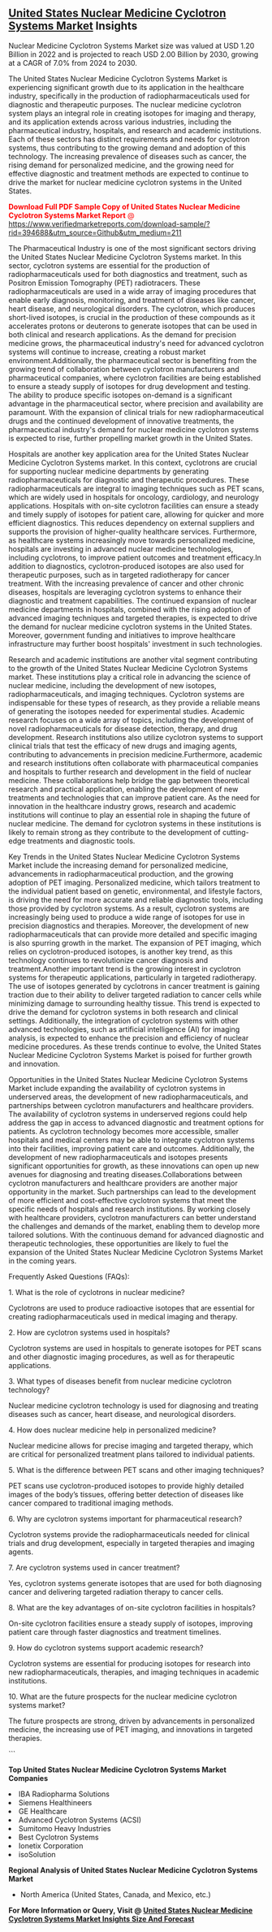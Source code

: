 <h2><a href="https://www.verifiedmarketreports.com/download-sample/?rid=394688&amp;utm_source=Github&amp;utm_medium=211" target="_blank">United States Nuclear Medicine Cyclotron Systems Market</a> Insights</h2><p>Nuclear Medicine Cyclotron Systems Market size was valued at USD 1.20 Billion in 2022 and is projected to reach USD 2.00 Billion by 2030, growing at a CAGR of 7.0% from 2024 to 2030.</p><p><p>The United States Nuclear Medicine Cyclotron Systems Market is experiencing significant growth due to its application in the healthcare industry, specifically in the production of radiopharmaceuticals used for diagnostic and therapeutic purposes. The nuclear medicine cyclotron system plays an integral role in creating isotopes for imaging and therapy, and its application extends across various industries, including the pharmaceutical industry, hospitals, and research and academic institutions. Each of these sectors has distinct requirements and needs for cyclotron systems, thus contributing to the growing demand and adoption of this technology. The increasing prevalence of diseases such as cancer, the rising demand for personalized medicine, and the growing need for effective diagnostic and treatment methods are expected to continue to drive the market for nuclear medicine cyclotron systems in the United States. <p><span class=""><span style="color: #ff0000;"><strong>Download Full PDF Sample Copy of United States Nuclear Medicine Cyclotron Systems Market Report</strong> @ </span><a href="https://www.verifiedmarketreports.com/download-sample/?rid=394688&amp;utm_source=Github&amp;utm_medium=211" target="_blank">https://www.verifiedmarketreports.com/download-sample/?rid=394688&amp;utm_source=Github&amp;utm_medium=211</a></span></p></p><p>The Pharmaceutical Industry is one of the most significant sectors driving the United States Nuclear Medicine Cyclotron Systems market. In this sector, cyclotron systems are essential for the production of radiopharmaceuticals used for both diagnostics and treatment, such as Positron Emission Tomography (PET) radiotracers. These radiopharmaceuticals are used in a wide array of imaging procedures that enable early diagnosis, monitoring, and treatment of diseases like cancer, heart disease, and neurological disorders. The cyclotron, which produces short-lived isotopes, is crucial in the production of these compounds as it accelerates protons or deuterons to generate isotopes that can be used in both clinical and research applications. As the demand for precision medicine grows, the pharmaceutical industry's need for advanced cyclotron systems will continue to increase, creating a robust market environment.Additionally, the pharmaceutical sector is benefiting from the growing trend of collaboration between cyclotron manufacturers and pharmaceutical companies, where cyclotron facilities are being established to ensure a steady supply of isotopes for drug development and testing. The ability to produce specific isotopes on-demand is a significant advantage in the pharmaceutical sector, where precision and availability are paramount. With the expansion of clinical trials for new radiopharmaceutical drugs and the continued development of innovative treatments, the pharmaceutical industry's demand for nuclear medicine cyclotron systems is expected to rise, further propelling market growth in the United States.</p><p>Hospitals are another key application area for the United States Nuclear Medicine Cyclotron Systems market. In this context, cyclotrons are crucial for supporting nuclear medicine departments by generating radiopharmaceuticals for diagnostic and therapeutic procedures. These radiopharmaceuticals are integral to imaging techniques such as PET scans, which are widely used in hospitals for oncology, cardiology, and neurology applications. Hospitals with on-site cyclotron facilities can ensure a steady and timely supply of isotopes for patient care, allowing for quicker and more efficient diagnostics. This reduces dependency on external suppliers and supports the provision of higher-quality healthcare services. Furthermore, as healthcare systems increasingly move towards personalized medicine, hospitals are investing in advanced nuclear medicine technologies, including cyclotrons, to improve patient outcomes and treatment efficacy.In addition to diagnostics, cyclotron-produced isotopes are also used for therapeutic purposes, such as in targeted radiotherapy for cancer treatment. With the increasing prevalence of cancer and other chronic diseases, hospitals are leveraging cyclotron systems to enhance their diagnostic and treatment capabilities. The continued expansion of nuclear medicine departments in hospitals, combined with the rising adoption of advanced imaging techniques and targeted therapies, is expected to drive the demand for nuclear medicine cyclotron systems in the United States. Moreover, government funding and initiatives to improve healthcare infrastructure may further boost hospitals' investment in such technologies.</p><p>Research and academic institutions are another vital segment contributing to the growth of the United States Nuclear Medicine Cyclotron Systems market. These institutions play a critical role in advancing the science of nuclear medicine, including the development of new isotopes, radiopharmaceuticals, and imaging techniques. Cyclotron systems are indispensable for these types of research, as they provide a reliable means of generating the isotopes needed for experimental studies. Academic research focuses on a wide array of topics, including the development of novel radiopharmaceuticals for disease detection, therapy, and drug development. Research institutions also utilize cyclotron systems to support clinical trials that test the efficacy of new drugs and imaging agents, contributing to advancements in precision medicine.Furthermore, academic and research institutions often collaborate with pharmaceutical companies and hospitals to further research and development in the field of nuclear medicine. These collaborations help bridge the gap between theoretical research and practical application, enabling the development of new treatments and technologies that can improve patient care. As the need for innovation in the healthcare industry grows, research and academic institutions will continue to play an essential role in shaping the future of nuclear medicine. The demand for cyclotron systems in these institutions is likely to remain strong as they contribute to the development of cutting-edge treatments and diagnostic tools.</p><p>Key Trends in the United States Nuclear Medicine Cyclotron Systems Market include the increasing demand for personalized medicine, advancements in radiopharmaceutical production, and the growing adoption of PET imaging. Personalized medicine, which tailors treatment to the individual patient based on genetic, environmental, and lifestyle factors, is driving the need for more accurate and reliable diagnostic tools, including those provided by cyclotron systems. As a result, cyclotron systems are increasingly being used to produce a wide range of isotopes for use in precision diagnostics and therapies. Moreover, the development of new radiopharmaceuticals that can provide more detailed and specific imaging is also spurring growth in the market. The expansion of PET imaging, which relies on cyclotron-produced isotopes, is another key trend, as this technology continues to revolutionize cancer diagnosis and treatment.Another important trend is the growing interest in cyclotron systems for therapeutic applications, particularly in targeted radiotherapy. The use of isotopes generated by cyclotrons in cancer treatment is gaining traction due to their ability to deliver targeted radiation to cancer cells while minimizing damage to surrounding healthy tissue. This trend is expected to drive the demand for cyclotron systems in both research and clinical settings. Additionally, the integration of cyclotron systems with other advanced technologies, such as artificial intelligence (AI) for imaging analysis, is expected to enhance the precision and efficiency of nuclear medicine procedures. As these trends continue to evolve, the United States Nuclear Medicine Cyclotron Systems Market is poised for further growth and innovation.</p><p>Opportunities in the United States Nuclear Medicine Cyclotron Systems Market include expanding the availability of cyclotron systems in underserved areas, the development of new radiopharmaceuticals, and partnerships between cyclotron manufacturers and healthcare providers. The availability of cyclotron systems in underserved regions could help address the gap in access to advanced diagnostic and treatment options for patients. As cyclotron technology becomes more accessible, smaller hospitals and medical centers may be able to integrate cyclotron systems into their facilities, improving patient care and outcomes. Additionally, the development of new radiopharmaceuticals and isotopes presents significant opportunities for growth, as these innovations can open up new avenues for diagnosing and treating diseases.Collaborations between cyclotron manufacturers and healthcare providers are another major opportunity in the market. Such partnerships can lead to the development of more efficient and cost-effective cyclotron systems that meet the specific needs of hospitals and research institutions. By working closely with healthcare providers, cyclotron manufacturers can better understand the challenges and demands of the market, enabling them to develop more tailored solutions. With the continuous demand for advanced diagnostic and therapeutic technologies, these opportunities are likely to fuel the expansion of the United States Nuclear Medicine Cyclotron Systems Market in the coming years.</p><p>Frequently Asked Questions (FAQs):</p><p>1. What is the role of cyclotrons in nuclear medicine?</p><p>Cyclotrons are used to produce radioactive isotopes that are essential for creating radiopharmaceuticals used in medical imaging and therapy.</p><p>2. How are cyclotron systems used in hospitals?</p><p>Cyclotron systems are used in hospitals to generate isotopes for PET scans and other diagnostic imaging procedures, as well as for therapeutic applications.</p><p>3. What types of diseases benefit from nuclear medicine cyclotron technology?</p><p>Nuclear medicine cyclotron technology is used for diagnosing and treating diseases such as cancer, heart disease, and neurological disorders.</p><p>4. How does nuclear medicine help in personalized medicine?</p><p>Nuclear medicine allows for precise imaging and targeted therapy, which are critical for personalized treatment plans tailored to individual patients.</p><p>5. What is the difference between PET scans and other imaging techniques?</p><p>PET scans use cyclotron-produced isotopes to provide highly detailed images of the body’s tissues, offering better detection of diseases like cancer compared to traditional imaging methods.</p><p>6. Why are cyclotron systems important for pharmaceutical research?</p><p>Cyclotron systems provide the radiopharmaceuticals needed for clinical trials and drug development, especially in targeted therapies and imaging agents.</p><p>7. Are cyclotron systems used in cancer treatment?</p><p>Yes, cyclotron systems generate isotopes that are used for both diagnosing cancer and delivering targeted radiation therapy to cancer cells.</p><p>8. What are the key advantages of on-site cyclotron facilities in hospitals?</p><p>On-site cyclotron facilities ensure a steady supply of isotopes, improving patient care through faster diagnostics and treatment timelines.</p><p>9. How do cyclotron systems support academic research?</p><p>Cyclotron systems are essential for producing isotopes for research into new radiopharmaceuticals, therapies, and imaging techniques in academic institutions.</p><p>10. What are the future prospects for the nuclear medicine cyclotron systems market?</p><p>The future prospects are strong, driven by advancements in personalized medicine, the increasing use of PET imaging, and innovations in targeted therapies.</p>```</p><p><strong>Top United States Nuclear Medicine Cyclotron Systems Market Companies</strong></p><div data-test-id=""><p><li>IBA Radiopharma Solutions</li><li> Siemens Healthineers</li><li> GE Healthcare</li><li> Advanced Cyclotron Systems (ACSI)</li><li> Sumitomo Heavy Industries</li><li> Best Cyclotron Systems</li><li> Ionetix Corporation</li><li> isoSolution</li></p><div><strong>Regional Analysis of&nbsp;United States Nuclear Medicine Cyclotron Systems Market</strong></div><ul><li dir="ltr"><p dir="ltr">North America&nbsp;(United States, Canada, and Mexico, etc.)</p></li></ul><p><strong>For More Information or Query, Visit @&nbsp;</strong><strong><a href="https://www.verifiedmarketreports.com/product/nuclear-medicine-cyclotron-systems-market/?utm_source=Github&amp;utm_medium=211" target="_blank">United States Nuclear Medicine Cyclotron Systems Market Insights Size And Forecast</a></strong></p></div>
